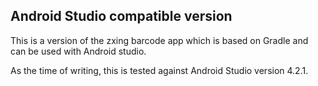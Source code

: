 ## Android Studio compatible version

This is a version of the zxing barcode app which is based on Gradle and can be used with Android studio. 

As the time of writing, this is tested against Android Studio version 4.2.1. 